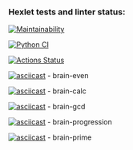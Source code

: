 ### Hexlet tests and linter status:

[![Maintainability](https://api.codeclimate.com/v1/badges/04af18f3254157f2b02e/maintainability)](https://codeclimate.com/github/Helirray/python-project-lvl1/maintainability)

[![Python CI](https://github.com/Helirray/python-project-lvl1/actions/workflows/superlinter.yml/badge.svg)](https://github.com/Helirray/python-project-lvl1/actions/workflows/superlinter.yml)

[![Actions Status](https://github.com/Helirray/python-project-lvl1/workflows/hexlet-check/badge.svg)](https://github.com/Helirray/python-project-lvl1/actions)

[![asciicast](https://asciinema.org/a/1e5UeejoiLBbZuss08OqI9uHN.svg)](https://asciinema.org/a/1e5UeejoiLBbZuss08OqI9uHN) - brain-even

[![asciicast](https://asciinema.org/a/Qpn03ciNugwFjjfJPbMtdbNCc.svg)](https://asciinema.org/a/Qpn03ciNugwFjjfJPbMtdbNCc) - brain-calc

[![asciicast](https://asciinema.org/a/S3qR9QAsgLJMXbqDVmM2XuG95.svg)](https://asciinema.org/a/S3qR9QAsgLJMXbqDVmM2XuG95) - brain-gcd

[![asciicast](https://asciinema.org/a/HxgZKqJeXoiPcY4nCygaAdl9v.svg)](https://asciinema.org/a/HxgZKqJeXoiPcY4nCygaAdl9v) - brain-progression

[![asciicast](https://asciinema.org/a/gGNgSYny9UP1cH9lgH8Zd8R7c.svg)](https://asciinema.org/a/gGNgSYny9UP1cH9lgH8Zd8R7c) - brain-prime
